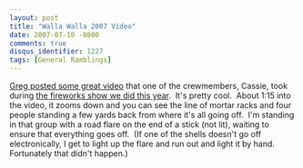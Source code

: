 ```yaml
---
layout: post
title: "Walla Walla 2007 Video"
date: 2007-07-10 -0800
comments: true
disqus_identifier: 1227
tags: [General Ramblings]
---
```

[Greg posted some great
video](http://www.greghughes.net/rant/FireworksShowVideoWallaWallaWashingtonJuly42007.aspx)
that one of the crewmembers, Cassie, took during [the fireworks show we
did this
year](http://paraesthesia.com/archive/2007/07/06/walla-walla-fireworks-2007.aspx). 
It's pretty cool.  About 1:15 into the video, it zooms down and you can
see the line of mortar racks and four people standing a few yards back
from where it's all going off.  I'm standing in that group with a road
flare on the end of a stick (not lit), waiting to ensure that everything
goes off.  (If one of the shells doesn't go off electronically, I get to
light up the flare and run out and light it by hand.  Fortunately that
didn't happen.)

